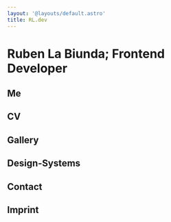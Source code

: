```yaml
---
layout: '@layouts/default.astro'
title: RL.dev
---
```

# Ruben La Biunda; Frontend Developer

## Me

## CV

## Gallery

## Design-Systems

## Contact

## Imprint